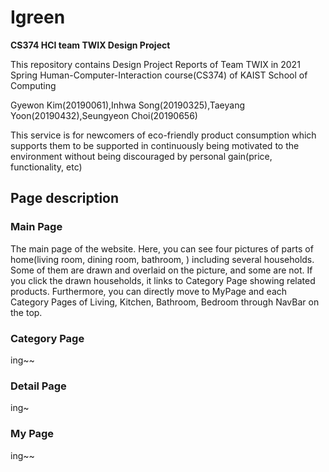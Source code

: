 # Igreen

**CS374 HCI team TWIX Design Project**

This repository contains Design Project Reports of Team TWIX in 2021 Spring Human-Computer-Interaction course(CS374) of KAIST School of Computing

Gyewon Kim(20190061),Inhwa Song(20190325),Taeyang Yoon(20190432),Seungyeon Choi(20190656)



This service is for newcomers of eco-friendly product consumption which supports them to be supported in continuously being motivated to the environment without being discouraged by personal gain(price, functionality, etc)



## Page description



### Main Page

The main page of the website. Here, you can see four pictures of parts of home(living room, dining room, bathroom, ) including several households. Some of them are drawn and overlaid on the picture, and some are not. If you click the drawn households, it links to Category Page showing related products. Furthermore, you can directly move to MyPage and each Category Pages of Living, Kitchen, Bathroom, Bedroom through NavBar on the top. 

### Category Page

ing~~

### Detail Page

ing~

<h3>My Page</h3>

ing~~